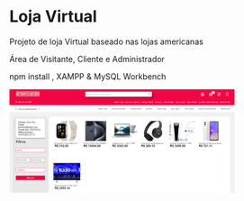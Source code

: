 <h1>Loja Virtual</h1>

<p>Projeto de loja Virtual baseado nas lojas americanas</p>

<p>Área de Visitante, Cliente e Administrador</p>

<p>npm install , XAMPP & MySQL Workbench</p>

<p>
  <img src="https://github.com/joartur/loja-virtual/blob/main/public/img/exemplo.png" width="400px" alt="Exemplo">
</p>

